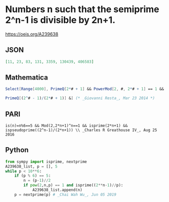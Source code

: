 # Numbers n such that the semiprime 2^n\-1 is divisible by 2n\+1\.
https://oeis.org/A239638
## JSON
```JSON
[11, 23, 83, 131, 3359, 130439, 406583]
```
## Mathematica
```Mathematica
Select[Range[4000], PrimeQ[2*# + 1] && PowerMod[2, #, 2*# + 1] == 1 &&
```
```Mathematica
PrimeQ[(2^# - 1)/(2*# + 1)] &] (* _Giovanni Resta_, Mar 23 2014 *)
```
## PARI
```PARI
is(n)=n%6==5 && Mod(2,2*n+1)^n==1 && isprime(2*n+1) && ispseudoprime((2^n-1)/(2*n+1)) \\ _Charles R Greathouse IV_, Aug 25 2016
```
## Python
```Python
from sympy import isprime, nextprime
A239638_list, p = [], 5
while p < 10**6:
    if (p % 6) == 5:
        n = (p-1)//2
        if pow(2,n,p) == 1 and isprime((2**n-1)//p):
            A239638_list.append(n)
    p = nextprime(p) # _Chai Wah Wu_, Jun 05 2019
```
